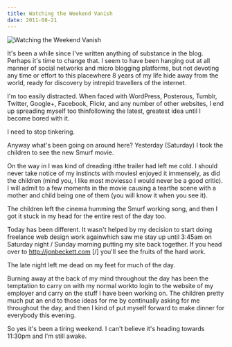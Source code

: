 ```yaml
---
title: Watching the Weekend Vanish
date: 2011-08-21
---
```


![Watching the Weekend Vanish](https://source.unsplash.com/vP3pnOoCiYE/1600x900)

It's been a while since I've written anything of substance in the blog. Perhaps it's time to change that. I seem to have been hanging out at all manner of social networks and micro blogging platforms, but not devoting any time or effort to this placewhere 8 years of my life hide away from the world, ready for discovery by intrepid travellers of the internet.

I'm too easily distracted. When faced with WordPress, Posterous, Tumblr, Twitter, Google+, Facebook, Flickr, and any number of other websites, I end up spreading myself too thinfollowing the latest, greatest idea until I become bored with it.

I need to stop tinkering.

Anyway what's been going on around here? Yesterday (Saturday) I took the children to see the new Smurf movie.

On the way in I was kind of dreading itthe trailer had left me cold. I should never take notice of my instincts with moviesI enjoyed it immensely, as did the children (mind you, I like most moviesso I would never be a good critic). I will admit to a few moments in the movie causing a tearthe scene with a mother and child being one of them (you will know it when you see it).

The children left the cinema humming the Smurf working song, and then I got it stuck in my head for the entire rest of the day too.

Today has been different. It wasn't helped by my decision to start doing freelance web design work againwhich saw me stay up until 3:45am on Saturday night / Sunday morning putting my site back together. If you head over to  http://jonbeckett.com [/] you'll see the fruits of the hard work.

The late night left me dead on my feet for much of the day.

Burning away at the back of my mind throughout the day has been the temptation to carry on with my normal workto login to the website of my employer and carry on the stuff I have been working on. The children pretty much put an end to those ideas for me by continually asking for me throughout the day, and then I kind of put myself forward to make dinner for everybody this evening.

So yes it's been a tiring weekend. I can't believe it's heading towards 11:30pm and I'm still awake.